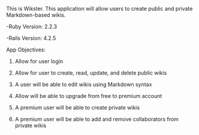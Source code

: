 This is Wikster. This application will allow users to create public and private Markdown-based wikis.

-Ruby Version: 2.2.3

-Rails Version: 4.2.5

App Objectives: 

1. Allow for user login 

2. Allow for user to create, read, update, and delete public wikis

3. A user will be able to edit wikis using Markdown syntax

4. Allow will be able to upgrade from free to premium account

5. A premium user will be able to create private wikis

6. A premium user will be able to add and remove collaborators from private wikis
